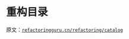 # 重构目录

原文：[`refactoringguru.cn/refactoring/catalog`](https://refactoringguru.cn/refactoring/catalog)
